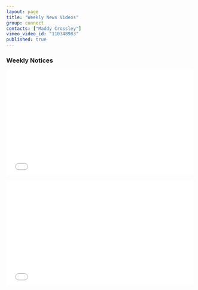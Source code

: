 ```yaml
---
layout: page
title: "Weekly News Videos"
group: connect
contacts: ["Maddy Crossley"]
vimeo_video_id: "110348983"
published: true
---
```


### Weekly Notices

<iframe src="//player.vimeo.com/video/{{page.vimeo_video_id}}?title=0&amp;byline=0&amp;portrait=0&amp;color=c41440" width="500" height="281" frameborder="0" webkitallowfullscreen mozallowfullscreen allowfullscreen></iframe> <p><a href="http://vimeo.com/{{page.vimeo_video_id}}"></a>


<iframe src="//player.vimeo.com/video/{{page.vimeo_video_id}}?title=0&amp;byline=0&amp;portrait=0&amp;color=c41440" width="500" height="281" frameborder="0" webkitallowfullscreen mozallowfullscreen allowfullscreen></iframe> <p><a href="http://vimeo.com/{{page.vimeo_video_id}}"></a>
